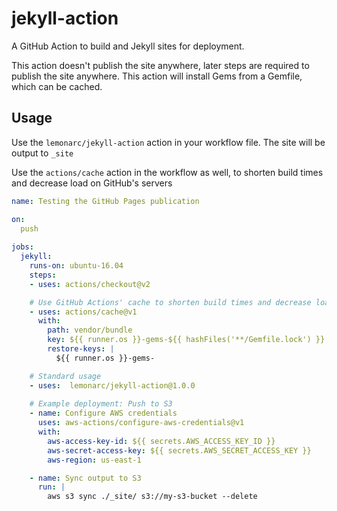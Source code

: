 # jekyll-action
A GitHub Action to build and Jekyll sites for deployment.

This action doesn't publish the site anywhere, later steps are required to publish the site anywhere. This action will install Gems from a Gemfile, which can be cached.

## Usage
Use the `lemonarc/jekyll-action` action in your workflow file. The site will be output to `_site`

Use the `actions/cache` action in the workflow as well, to shorten build times and decrease load on GitHub's servers

```yaml
name: Testing the GitHub Pages publication

on:
  push
    
jobs:
  jekyll:
    runs-on: ubuntu-16.04
    steps:
    - uses: actions/checkout@v2

    # Use GitHub Actions' cache to shorten build times and decrease load on servers
    - uses: actions/cache@v1
      with:
        path: vendor/bundle
        key: ${{ runner.os }}-gems-${{ hashFiles('**/Gemfile.lock') }}
        restore-keys: |
          ${{ runner.os }}-gems-

    # Standard usage
    - uses:  lemonarc/jekyll-action@1.0.0
    
    # Example deployment: Push to S3
    - name: Configure AWS credentials
      uses: aws-actions/configure-aws-credentials@v1
      with:
        aws-access-key-id: ${{ secrets.AWS_ACCESS_KEY_ID }}
        aws-secret-access-key: ${{ secrets.AWS_SECRET_ACCESS_KEY }}
        aws-region: us-east-1

    - name: Sync output to S3
      run: |
        aws s3 sync ./_site/ s3://my-s3-bucket --delete
```
